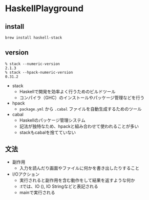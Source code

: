 # HaskellPlayground

## install

```
brew install haskell-stack
```

## version

```
% stack --numeric-version
2.1.3
% stack --hpack-numeric-version
0.31.2
```

+ stack
  - Haskellで開発を効率よく行うためのビルドツール
  - コンパイラ（GHC）のインストールやパッケージ管理などを行う
+ hpack
  - ` package.yml ` から ` .cabal ` ファイルを自動生成するためのツール
+ cabal
  - Haskellのパッケージ管理システム
  - 記法が独特なため、hpackと組み合わせて使われることが多い
  - stackもcabalを捨てていない
  
## 文法

+ 副作用
  - 入力を読んだり画面やファイルに何かを書き出したりすること
+ I/Oアクション
  - 実行されると副作用を含む動作をして結果を返すような何か
  - :tでは、IO (), IO Stringなどと表記される
  - mainで実行される